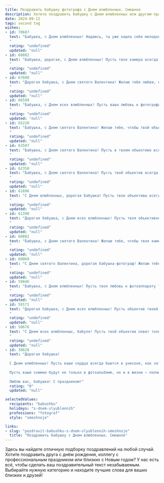 ```yaml
---
title: Поздравить бабушку фотографа с Днем влюбленных. Смешное
description: Хотите поздравить бабушку с Днем влюбленных или другим праздником? Наш ИИ создаст незабываемое поздравление, а вы обязательно выделитесь среди других.  
date: 2024-09-12
tags: second tag
wishes:
- id: 70607
  text: "Бабушка, с Днем влюбленных! Надеюсь, ты уже нашла себе молодого фотографа, который умеет снимать \"с любовью\" и  сделает тебе  красивую фотосессию!  😊
  "
  rating: "undefined"
  updated: "null"
- id: 68882
  text: "Бабушка, дорогая, с Днем влюбленных! Пусть твоя камера всегда ловит самые романтичные кадры, а любовь освещает твою жизнь ярче, чем студийные софиты!
  "
  rating: "undefined"
  updated: "null"
- id: 67688
  text: "Дорогая бабушка, с Днем святого Валентина! Желаю тебе любви, как у объектива к свету, — страстной, безграничной и яркой, чтобы каждый кадр твоей жизни был наполнен счастьем и радостью! 📸❤️
  "
  rating: "undefined"
  updated: "null"
- id: 66599
  text: "Бабушка, с Днем всех влюбленных! Пусть ваша любовь к фотографии будет такой же страстной и яркой, как и ваши снимки! И помните, что настоящую любовь не нужно снимать — ее нужно жить! 💖📸
  "
  rating: "undefined"
  updated: "null"
- id: 65220
  text: "Бабушка, с Днем святого Валентина! Желаю тебе, чтобы твой объектив всегда был направлен на красоту и любовь, а сердце - на вечную молодость и счастье!
  "
  rating: "undefined"
  updated: "null"
- id: 63507
  text: "Бабушка, с Днем святого Валентина! Пусть в твоем объективе всегда будут только милые и романтичные моменты, а любовь будет как фотофильтр, делающий жизнь ярче и красочнее! ❤️
  "
  rating: "undefined"
  updated: "null"
- id: 62358
  text: "Бабушка, с Днем святого Валентина! Пусть твой объектив всегда ловит моменты настоящей любви, а снимки получаются ярче, чем самые красочные фильтры!
  "
  rating: "undefined"
  updated: "null"
- id: 61896
  text: "С Днем влюбленных, дорогая Бабушка! Пусть твои объективы всегда ловят только самые красивые моменты, а любовь к фотоискусству не угасает! И помни, ты - настоящая звезда любого семейного альбома! 😉❤️
  "
  rating: "undefined"
  updated: "null"
- id: 61390
  text: "Дорогая бабушка, с Днем всех влюбленных! Пусть твоя объективность фотографа никогда не тускнеет, а любовь к жизни делает снимки ярче и интереснее, как будто ты используешь только самый лучший свет!
  "
  rating: "undefined"
  updated: "null"
- id: 60882
  text: "Бабушка, с Днем святого Валентина! Желаю тебе, чтобы твоя камера была всегда заряжена, а фотоаппарат – направлен на самые яркие моменты жизни, полные любви, как, например, фотографии внуков, которые ты так любишь!  💖📸😜
  "
  rating: "undefined"
  updated: "null"
- id: 60069
  text: "С Днем святого Валентина, дорогая бабушка-фотограф! Желаю тебе моря любви и только удачных кадров, где ты запечатлеваешь ее во всей красе. И пусть в твоей жизни будет больше счастливых моментов, чем пикселей на фотоаппарате! 😉💖
  "
  rating: "undefined"
  updated: "null"
- id: 59846
  text: "Бабушка, с Днем влюбленных! Пусть твоя любовь к фотоаппарату только крепнет, а объектив всегда будет направлен на самые яркие моменты жизни! 😜❤️
  "
  rating: "undefined"
  updated: "null"
- id: 59171
  text: "Дорогая бабушка, с Днем всех влюбленных! Пусть объектив твоей камеры всегда ловит самые яркие и трогательные моменты любви, а любовь к фотоискусству не угасает, как и твоя молодость! 😜
  "
  rating: "undefined"
  updated: "null"
- id: 58676
  text: "С Днем всех влюбленных, бабуля! Пусть твой объектив ловит только самые яркие моменты жизни, а сердце всегда остается молодым, как фотографии, которые ты делаешь! 🎉📸❤️
  "
  rating: "undefined"
  updated: "null"
- id: 38628
  text: "Дорогая бабушка!
  
  С Днем влюбленных! Пусть ваши сердца всегда бьются в унисоне, как затвор вашей камеры на лучших фотосессиях! Желаю, чтобы каждый день любовной жизни сохранялся под надёжным глазом объективов, а моменты счастья были такими же яркими, как вспышка на фото.
  
  Пусть ваши снимки будут не только в фотоальбоме, но и в жизни — полны теплоты, радости и улыбок! А если вдруг появится блик от солнца, не переживайте — это просто ваш Чарли всегда с вами, фотографируя ваши забавные и романтичные моменты!
  
  Люблю вас, бабушка! С праздником!"
  rating: "0"
  updated: "null"

selectedValues:
  recipients: "babushku"
  holidays: "s-dnem-vlyublennih"
  professions: "fotograf"
  style: "smeshnoje"

links:
- slug: "pozdravit-babushku-s-dnem-vlyublennih-smeshnoje"
  title: "Поздравить бабушку с Днем влюбленных. Смешное"
---
```


Здесь вы найдете отличную подборку поздравлений на любой случай. 
Хотите поздравить друга с днём рождения, коллегу с профессиональным праздником или близких с Новым годом? У нас есть всё, чтобы сделать ваш поздравительный текст незабываемым. Выбирайте нужную категорию и находите лучшие слова для ваших близких и друзей!
